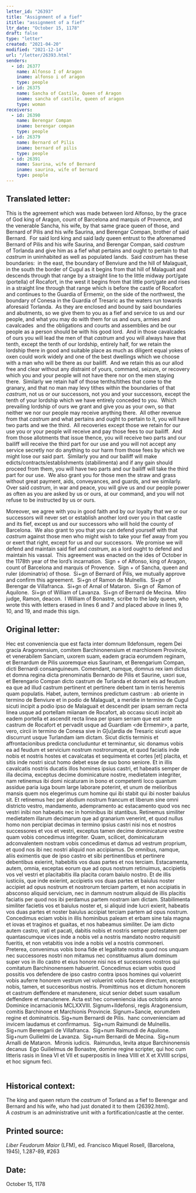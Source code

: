 ```yaml
---
letter_id: "26393"
title: "Assignment of a fief"
ititle: "assignment of a fief"
ltr_date: "October 15, 1178"
draft: false
type: "letter"
created: "2021-04-20"
modified: "2021-12-14"
url: "/letter/26393.html"
senders:
  - id: 26377
    name: Alfonso I of Aragon
    iname: alfonso i of aragon
    type: people
  - id: 26375
    name: Sancha of Castile, Queen of Aragon
    iname: sancha of castile, queen of aragon
    type: woman
receivers:
  - id: 26390
    name: Berengar Compan
    iname: berengar compan
    type: people
  - id: 26379
    name: Bernard of Pilis 
    iname: bernard of pilis 
    type: people
  - id: 26391
    name: Saurina, wife of Bernard
    iname: saurina, wife of bernard
    type: people
---
```

<h2> Translated letter:</h2><p>This is the agreement which was made between lord Alfonso, by the grace of God king of Aragon, count of Barcelona and marquis of Provence, and the venerable Sancha, his wife, by that same grace queen of those, and Bernard of Pilis and his wife Saurina, and Berengar Compan, brother of said Bernard.&nbsp; For said lord king and said lady queen entrust to the aforenamed Bernard of Pilis and his wife Saurina, and Berengar Compan, said <em>castrum</em> of Torlanda and give him as a fief what pertains and ought to pertain to that <em>castrum&nbsp;</em>in uninhabited as well as populated lands.&nbsp; Said <em>castrum&nbsp;</em>has these boundaries:&nbsp; in the east, the boundary of Benviure and the hill of Malaguait, in the south the border of Cugul as it begins from that hill of Malaguait and descends through that range by a straight line to the little midway port/gate (portella) of Rocafort, in the west it begins from that little port/gate and rises in a straight line through that range which is before the castle of Rocafort and continues to the Guardia of Ermemir, on the side of the northwest, the boundary of Conesa in the Guardia of Tresaric as the waters run towards aforesaid Torlanda.&nbsp; As they are enclosed and bound by said boundaries and abutments, so we give them to you as a fief and service to us and our people, and what you may do with them for us and ours, armies and cavalcades&nbsp; and the obligations and courts and assemblies and be our people as a person should be with his good lord.&nbsp; And in those cavalcades of ours you will lead the men of that <em>castrum&nbsp;</em>and you will always have that tenth, except the tenth of our lordship, entirely half, for we retain the lordship there in good and suitable place as much as diligent equal yokes of oxen could work widely and one of the best dwellings which we choose with a man who will be there as our bailiff.&nbsp; And we retain this as our allod free and clear without any distraint of yours, command, seizure, or recovery which you and your people will not have there nor on the men staying there.&nbsp; Similarly we retain half of those tenths/tithes that come to the granary, and that no man may levy tithes within the boundaries of that <em>castrum</em>, not us or our successors, not you and your successors, except the tenth of your lordship which we have entirely conceded to you.&nbsp; Which prevailing lordship of ours we grant and give you as your own, so that neither we nor our people may receive anything there.&nbsp; All other revenue from that <em>castrum&nbsp;</em>and what pertains and ought to pertain to it, you will have two parts and we the third.&nbsp; All recoveries except those we retain for our use you or your people will receive and pay those fees to our bailiff.&nbsp; And from those allotments that issue thence, you will receive two parts and our bailiff will receive the third part for our use and you will not accept any service secretly nor do anything to our harm from those fees by which we might lose our said part.&nbsp; Similarly you and our bailiff will make edicts/contracts/establishments (stabilimenta) and if any gain should proceed from them, you will have two parts and our bailiff will take the third part for our use.&nbsp; We also grant you for those men the straw and grass without great payment, aids, conveyances, and guards, and we similarly.&nbsp; Over said <em>castrum</em>, in war and peace, you will give us and our people power as often as you are asked by us or ours, at our command, and you will not refuse to be instructed by us or ours.</p><p>Moreover, we agree with you in good faith and by our loyalty that we or our successors will never set or establish another lord over you in that castle and its fief, except us and our successors who will hold the county of Barcelona.&nbsp; We also grant to you that you can defend yourself with that <em>castrum&nbsp;</em>against those men who might wish to take your fief away from you or exert that right, except for us and our successors.&nbsp; We promise we will defend and maintain said fief and <em>castrum</em>, as a lord ought to defend and maintain his vassal.&nbsp; This agreement was enacted on the ides of October in the 1178th year of the lord’s incarnation.&nbsp; Sign + of Alfonso, king of Aragon, count of Barcelona and marquis of Provence.&nbsp; Sign + of Sancha, queen and ruler (dominatrix) of those.&nbsp; Si+gn of Bernard of Pilis, we mutually approve and confirm this agreement. &nbsp;Si+gn of Ramon de Mulnellis.&nbsp; Si+gn of Berengar de Villafranca.&nbsp; Si+gn of Arnal of Mataron.&nbsp; Si+gn of&nbsp; Ramon of Aquilone.&nbsp; Si+gn of William of Lavanza.&nbsp; Si+gn of Bernard de Mecina.&nbsp; Miro judge, Ramon, deacon.&nbsp; I William of Bonastre, scribe to the lady queen, who wrote this with letters erased in lines 6 and 7 and placed above in lines 9, 10, and 19, and made this sign.</p><h2 class="mt-4"> Original letter:</h2><p><span>Hec est conveniencia que est facta inter domnum Ildefonsum, regem Dei gracia Aragonensium, comitem Barchinonensium et marchionem Provincie, et venerabilem Sanciam, uxorem suam, eadem gracia eorumdem reginam, et Bernardum de Pilis uxoremque eius Saurinam, et Berengarium Compan, dicti Bernardi consanguineum. Comendant, namque, domnus rex iam dictus et domna regina dicta prenominatis Bernardo de Pilis et Saurine, uxori sue, et Berengario Compan dicto castrum de Turlanda et donant eis ad feudum ea que ad illud castrum pertinent et pertinere debent tam in terris heremis quam populatis. Habet, autem, terminos predictum castrum : ab oriente in termino de Benviure et in podio de Malaguait, a meridie in termino de Cugul sicuti incipit a podio ipso de Malaguait et descendit per ipsam serram recta linea usque ad portellam miianam de Rocafort, ab occasu sicuti incipit ab eadem portella et ascendit recta linea per ipsam serram que est ante castrum de Rocafort et pervadit usque ad Guardiam &lt;de Ermemir&gt;, a parte, vero, circii in termino de Conesa sive in G[u]ardia de Tresaric sicuti aque discurrunt usque Turlandam iam dictam. Sicut dictis terminis et affrontacionibus predicta concluduntur et terminantur, sic donamus vobis ea ad feudum et servicium nostrum nostrorumque, et quod faciatis inde nobis et nostris hostes et cavalcatas et sequimenta et cortes [et] placita, et sitis inde nostri sicut homo debet esse de suo bono seniore. Et in illis cavalcatis nostris ducatis illos homines ipsius castri, et habeatis semper de illa decima, exceptus decime dominicature nostre, medietatem integriter, nam retinemus ibi domi nicaturam in bono et</span><i><span> </span></i><span>competenti loco quantum assidue paria iuga boum large laborare poterint, et unum de melioribus mansis quem nos elegerimus cum homine qui ibi stabit qui ibi noster baiulus sit. Et retinemus hec per alodium nostrum francum et liberum sine omni districto vestro, mandamento, adempramento ac estacamento quod vos nec vestri inibi non habeatis nec in hominibus ibi stantibus. Retinemus similiter medietatem illarum decimarum que ad granarium venerint, et quod nullus homo non percipiat decimas in termino ipsius castri nisi nos et nostros successores et vos et vestri, exceptus tamen decime dominicature vestre quam vobis concedimus integriter. Quam, scilicet, dominicaturam adconvalentem nostram vobis concedimus et damus ad vestrum proprium, et quod nos ibi nec nostri aliquid non accipiamus. De omnibus, namque, aliis eximentis que de ipso castro et sibi pertinentibus et pertinere debentibus exierint, habebitis vos duas partes et nos terciam. Estacamenta, autem, omnia, exceptas eorum que ad opus nostrum retinuimus, accipietis vos vel vestri et placitabitis illa placita coram baiulo nostro. Et de illis iusticiis, que inde exierint, accipietis vos duas partes et baiulus noster accipiet ad opus nostrum et nostrorum terciam partem, et non accipiatis in absconso aliquid servicium, nec in damnum nostrum aliquid de illis placitis faciatis per quod nos ibi perdamus partem nostram iam dictam. Stabilimenta similiter facietis vos et baiulus noster et, si aliquid inde lucri exierit, habeatis vos duas partes et noster baiulus accipiat terciam partem ad opus nostrum. Concedimus eciam vobis in illis hominibus paleam et erbam sine tala magna et iovas et traginos et guaitas, et nos habeamus similiter. De iam dicto autem castro, irati et pacati, dabitis nobis et nostris semper potestatem per quantascumque vices inde a nobis vel a nostris mandato nostro requisiti fueritis, et non vetabitis vos inde a nobis vel a nostris commoneri.<br> Preterea, convenimus vobis bona fide et legalitate nostra quod nos unquam nec successores nostri non mitamus nec constituamus alium dominum super vos in illo castro et eius honore nisi nos et sucessores nostros qui comitatum Barchinonensem habuerint. Concedimus eciam vobis quod possitis vos defendere de ipso castro contra ipsos homines qui voluerint vobis auferre honorem vestrum vel voluerint vobis facere directum, exceptis nobis, tamen, et succesoribus nostris. Promittimus nos et dictum honorem et castrum deffendere et manutenere, sicut senior debet suum vasallum deffendere et manutenere. Acta est hec conveniencia idus octobris anno Dominice incarnacionis</span><span> MCLXXVIII</span><span>. Signum+Ildefonsi, regis Aragonensium, comitis Barchinone et Marchionis Provincie. Signum+Sancie, eorumdem regine et dominatricis. Sig+num Bernardi de Pilis.<i>&nbsp; </i>hanc convenienciam ad invicem laudamus et confirmamus.&nbsp; Sig+num Raimundi de Mulnellis.&nbsp; Sig+num Berengarii de Villafranca.&nbsp; Sig+num Raimundi de Aquilone.&nbsp; Sig+num Guilielmi de Lavanza.&nbsp; Sig+num Bernardi de Mecina.&nbsp; Sig+num Arnalli de Mataron.&nbsp; Mironis iudicis.&nbsp; Raimundus, levita atque Barchinonensis decanus&nbsp; Ego Guilielmus de Bonastre, domine regine scripter, qui hoc cum litteris rasis in linea VI et VII et superpositis in linea VIIII et X et XVIIII scripsi, et hoc signum feci.</span><span><br> <!--[if !supportLineBreakNewLine]--><br> <!--[endif]--></span></p><h2 class="mt-4"> Historical context:</h2><p>The king and queen return the&nbsp;<em>castrum</em> of Torland as a fief to Berengar and Bernard and his wife, who had just donated it to them (26392.html).&nbsp; A&nbsp;<em>castrum</em> is an administrative unit with a fortification/castle at the center.</p><h2 class="mt-4"> Printed source:</h2><p><i>Liber Feudorum Maior</i> (LFM), ed. Francisco Miquel Rosell, (Barcelona, 1945), 1.287-89, #263&nbsp;&nbsp;</p><h2 class="mt-4"> Date:</h2>October 15, 1178